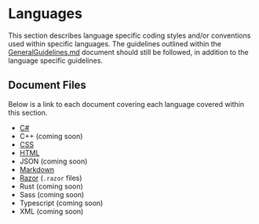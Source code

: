 # Languages

This section describes language specific coding styles and/or conventions used within specific languages. The guidelines outlined within the [GeneralGuidelines.md](../GeneralGuidelines.md) document should still be followed, in addition to the language specific guidelines.

## Document Files

Below is a link to each document covering each language covered within this section.

- [C#](C-Sharp.md)
- C++ (coming soon)
- [CSS](CSS.md)
- [HTML](HTML.md)
- JSON (coming soon)
- [Markdown](Markdown.md)
- [Razor](Razor.md) (`.razor` files)
- Rust (coming soon)
- Sass (coming soon)
- Typescript (coming soon)
- XML (coming soon)
